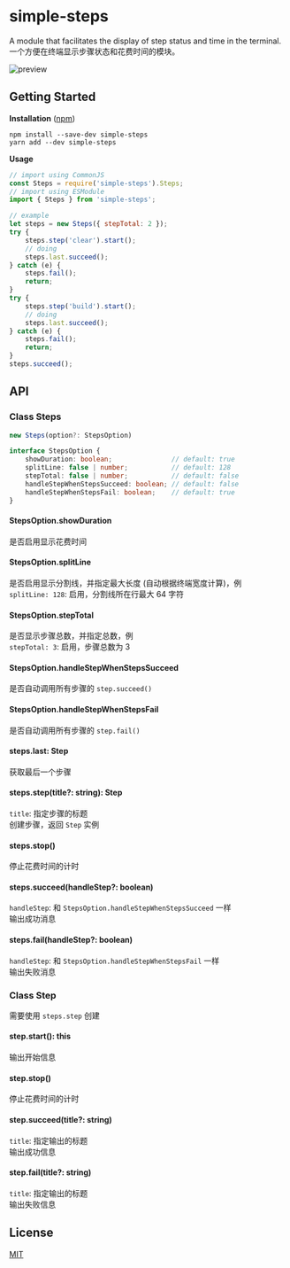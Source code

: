 # simple-steps
A module that facilitates the display of step status and time in the terminal.<br>
一个方便在终端显示步骤状态和花费时间的模块。<br>

![preview](https://user-images.githubusercontent.com/20368649/42366169-20b5ab62-8133-11e8-8bf3-0c3aee8d1d09.gif)


## Getting Started
**Installation** ([npm](https://www.npmjs.com/package/simple-steps))
```
npm install --save-dev simple-steps
yarn add --dev simple-steps
```

**Usage**
```javascript
// import using CommonJS
const Steps = require('simple-steps').Steps;
// import using ESModule
import { Steps } from 'simple-steps';

// example
let steps = new Steps({ stepTotal: 2 });
try {
    steps.step('clear').start();
    // doing
    steps.last.succeed();
} catch (e) {
    steps.fail();
    return;
}
try {
    steps.step('build').start();
    // doing
    steps.last.succeed();
} catch (e) {
    steps.fail();
    return;
}
steps.succeed();
```


## API
### Class Steps
```typescript
new Steps(option?: StepsOption)

interface StepsOption {
    showDuration: boolean;               // default: true
    splitLine: false | number;           // default: 128
    stepTotal: false | number;           // default: false
    handleStepWhenStepsSucceed: boolean; // default: false
    handleStepWhenStepsFail: boolean;    // default: true
}
```

#### StepsOption.showDuration
是否启用显示花费时间

#### StepsOption.splitLine
是否启用显示分割线，并指定最大长度 (自动根据终端宽度计算)，例<br>
`splitLine: 128`: 启用，分割线所在行最大 64 字符

#### StepsOption.stepTotal
是否显示步骤总数，并指定总数，例<br>
`stepTotal: 3`: 启用，步骤总数为 3

#### StepsOption.handleStepWhenStepsSucceed
是否自动调用所有步骤的 `step.succeed()`

#### StepsOption.handleStepWhenStepsFail
是否自动调用所有步骤的 `step.fail()`

#### steps.last: Step
获取最后一个步骤

#### steps.step(title?: string): Step
`title`: 指定步骤的标题<br>
创建步骤，返回 `Step` 实例

#### steps.stop()
停止花费时间的计时

#### steps.succeed(handleStep?: boolean)
`handleStep`: 和 `StepsOption.handleStepWhenStepsSucceed` 一样<br>
输出成功消息

#### steps.fail(handleStep?: boolean)
`handleStep`: 和 `StepsOption.handleStepWhenStepsFail` 一样<br>
输出失败消息

### Class Step
需要使用 `steps.step` 创建

#### step.start(): this
输出开始信息

#### step.stop()
停止花费时间的计时

#### step.succeed(title?: string)
`title`: 指定输出的标题<br>
输出成功信息

#### step.fail(title?: string)
`title`: 指定输出的标题<br>
输出失败信息


## License
[MIT](https://github.com/ZSkycat/simple-steps/blob/master/LICENSE)
